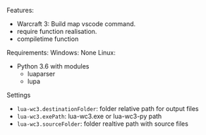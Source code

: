 Features:
* Warcraft 3: Build map vscode command.
* require function realisation.
* compiletime function

Requirements:
Windows:
    None
Linux:
* Python 3.6 with modules
    - luaparser
    - lupa

Settings
* `lua-wc3.destinationFolder`: folder relative path for output files
* `lua-wc3.exePath`: lua-wc3.exe or lua-wc3-py path
* `lua-wc3.sourceFolder`: folder realtive path with source files
